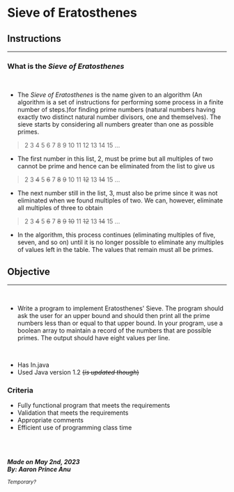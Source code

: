 # **Sieve of Eratosthenes**

## Instructions
---


### What is the *Sieve of Eratosthenes*

<br>

- The *Sieve of Eratosthenes* is the name given to an algorithm (An algorithm is a set of instructions for performing some process in a finite number of steps.)for finding prime numbers (natural numbers having exactly two distinct natural number divisors, one and themselves). The sieve starts by considering all numbers greater than one as possible primes. 

> 2 3 4 5 6 7 8 9 10 11 12 13 14 15 ...

- The first number in this list, 2, must be prime but all multiples of two cannot be prime and hence can be eliminated from the list to give us

> 2 3 ~~4~~ 5 ~~6~~ 7 ~~8~~ ~~9~~ 10 11 ~~12~~ 13 ~~14~~ 15 ...

- The next number still in the list, 3, must also be prime since it was not eliminated when we found multiples of two. We can, however, eliminate all multiples of three to obtain

> 2 3 ~~4~~ 5 ~~6~~ 7 ~~8~~ ~~9~~ ~~10~~ 11 ~~12~~ 13 ~~14~~ 15 ...

- In the algorithm, this process continues (eliminating multiples of five, seven, and so on) until it is no longer possible to eliminate any multiples of values left in the table. The values that remain must all be primes.

## Objective
---
<br>

- Write a program to implement Eratosthenes' Sieve. The program should ask the user for an upper bound and should then print all the prime numbers less than or equal to that upper bound. In your program, use a boolean array to maintain a record of the numbers that are possible primes. The output should have eight values per line. 

<br>

- Has In.java
- Used Java version 1.2 ~~(*is updated though*)~~

### Criteria
- Fully functional program that meets the requirements
- Validation that meets the requirements
- Appropriate comments
- Efficient use of programming class time

<br></br>

***Made on May 2nd, 2023***\
***By: Aaron Prince Anu***


<sub>*Temporary?*</sub>